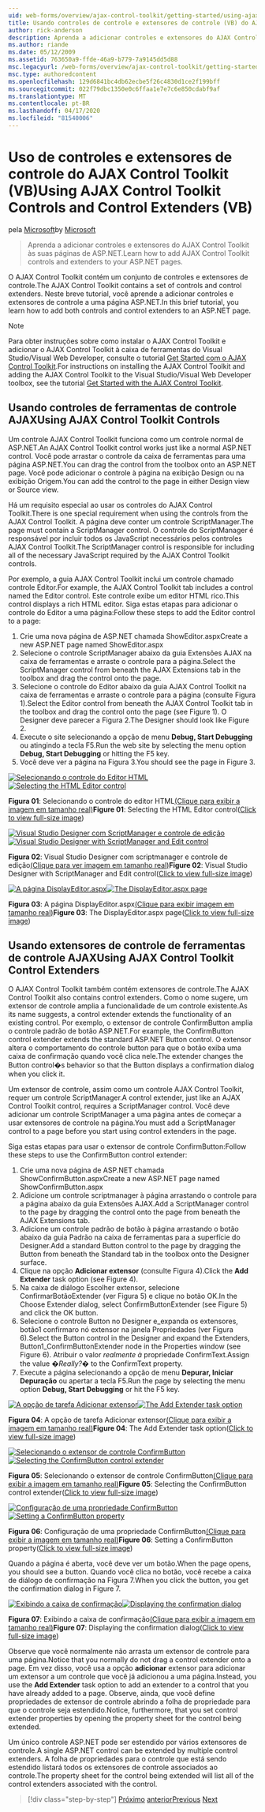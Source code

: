 ```yaml
---
uid: web-forms/overview/ajax-control-toolkit/getting-started/using-ajax-control-toolkit-controls-and-control-extenders-vb
title: Usando controles de controle e extensores de controle (VB) do AJAX ControlKit | Microsoft Docs
author: rick-anderson
description: Aprenda a adicionar controles e extensores do AJAX Control Toolkit às suas páginas de ASP.NET.
ms.author: riande
ms.date: 05/12/2009
ms.assetid: 763650a9-ffde-46a9-b779-7a9145dd5d88
msc.legacyurl: /web-forms/overview/ajax-control-toolkit/getting-started/using-ajax-control-toolkit-controls-and-control-extenders-vb
msc.type: authoredcontent
ms.openlocfilehash: 129d6841bc4db62ecbe5f26c4830d1ce2f199bff
ms.sourcegitcommit: 022f79dbc1350e0c6ffaa1e7e7c6e850cdabf9af
ms.translationtype: MT
ms.contentlocale: pt-BR
ms.lasthandoff: 04/17/2020
ms.locfileid: "81540006"
---
```

# <a name="using-ajax-control-toolkit-controls-and-control-extenders-vb"></a><span data-ttu-id="325b7-103">Uso de controles e extensores de controle do AJAX Control Toolkit (VB)</span><span class="sxs-lookup"><span data-stu-id="325b7-103">Using AJAX Control Toolkit Controls and Control Extenders (VB)</span></span>

<span data-ttu-id="325b7-104">pela [Microsoft](https://github.com/microsoft)</span><span class="sxs-lookup"><span data-stu-id="325b7-104">by [Microsoft](https://github.com/microsoft)</span></span>

> <span data-ttu-id="325b7-105">Aprenda a adicionar controles e extensores do AJAX Control Toolkit às suas páginas de ASP.NET.</span><span class="sxs-lookup"><span data-stu-id="325b7-105">Learn how to add AJAX Control Toolkit controls and extenders to your ASP.NET pages.</span></span>

<span data-ttu-id="325b7-106">O AJAX Control Toolkit contém um conjunto de controles e extensores de controle.</span><span class="sxs-lookup"><span data-stu-id="325b7-106">The AJAX Control Toolkit contains a set of controls and control extenders.</span></span> <span data-ttu-id="325b7-107">Neste breve tutorial, você aprende a adicionar controles e extensores de controle a uma página ASP.NET.</span><span class="sxs-lookup"><span data-stu-id="325b7-107">In this brief tutorial, you learn how to add both controls and control extenders to an ASP.NET page.</span></span>

> [!NOTE] 
> 
> <span data-ttu-id="325b7-108">Para obter instruções sobre como instalar o AJAX Control Toolkit e adicionar o AJAX Control Toolkit à caixa de ferramentas do Visual Studio/Visual Web Developer, consulte o tutorial [Get Started com o AJAX Control Toolkit](get-started-with-the-ajax-control-toolkit-vb.md).</span><span class="sxs-lookup"><span data-stu-id="325b7-108">For instructions on installing the AJAX Control Toolkit and adding the AJAX Control Toolkit to the Visual Studio/Visual Web Developer toolbox, see the tutorial [Get Started with the AJAX Control Toolkit](get-started-with-the-ajax-control-toolkit-vb.md).</span></span>

## <a name="using-ajax-control-toolkit-controls"></a><span data-ttu-id="325b7-109">Usando controles de ferramentas de controle AJAX</span><span class="sxs-lookup"><span data-stu-id="325b7-109">Using AJAX Control Toolkit Controls</span></span>

<span data-ttu-id="325b7-110">Um controle AJAX Control Toolkit funciona como um controle normal de ASP.NET.</span><span class="sxs-lookup"><span data-stu-id="325b7-110">An AJAX Control Toolkit control works just like a normal ASP.NET control.</span></span> <span data-ttu-id="325b7-111">Você pode arrastar o controle da caixa de ferramentas para uma página ASP.NET.</span><span class="sxs-lookup"><span data-stu-id="325b7-111">You can drag the control from the toolbox onto an ASP.NET page.</span></span> <span data-ttu-id="325b7-112">Você pode adicionar o controle à página na exibição Design ou na exibição Origem.</span><span class="sxs-lookup"><span data-stu-id="325b7-112">You can add the control to the page in either Design view or Source view.</span></span>

<span data-ttu-id="325b7-113">Há um requisito especial ao usar os controles do AJAX Control Toolkit.</span><span class="sxs-lookup"><span data-stu-id="325b7-113">There is one special requirement when using the controls from the AJAX Control Toolkit.</span></span> <span data-ttu-id="325b7-114">A página deve conter um controle ScriptManager.</span><span class="sxs-lookup"><span data-stu-id="325b7-114">The page must contain a ScriptManager control.</span></span> <span data-ttu-id="325b7-115">O controle do ScriptManager é responsável por incluir todos os JavaScript necessários pelos controles AJAX Control Toolkit.</span><span class="sxs-lookup"><span data-stu-id="325b7-115">The ScriptManager control is responsible for including all of the necessary JavaScript required by the AJAX Control Toolkit controls.</span></span>

<span data-ttu-id="325b7-116">Por exemplo, a guia AJAX Control Toolkit inclui um controle chamado controle Editor.</span><span class="sxs-lookup"><span data-stu-id="325b7-116">For example, the AJAX Control Toolkit tab includes a control named the Editor control.</span></span> <span data-ttu-id="325b7-117">Este controle exibe um editor HTML rico.</span><span class="sxs-lookup"><span data-stu-id="325b7-117">This control displays a rich HTML editor.</span></span> <span data-ttu-id="325b7-118">Siga estas etapas para adicionar o controle do Editor a uma página:</span><span class="sxs-lookup"><span data-stu-id="325b7-118">Follow these steps to add the Editor control to a page:</span></span>

1. <span data-ttu-id="325b7-119">Crie uma nova página de ASP.NET chamada ShowEditor.aspx</span><span class="sxs-lookup"><span data-stu-id="325b7-119">Create a new ASP.NET page named ShowEditor.aspx</span></span>
2. <span data-ttu-id="325b7-120">Selecione o controle ScriptManager abaixo da guia Extensões AJAX na caixa de ferramentas e arraste o controle para a página.</span><span class="sxs-lookup"><span data-stu-id="325b7-120">Select the ScriptManager control from beneath the AJAX Extensions tab in the toolbox and drag the control onto the page.</span></span>
3. <span data-ttu-id="325b7-121">Selecione o controle do Editor abaixo da guia AJAX Control Toolkit na caixa de ferramentas e arraste o controle para a página (consulte Figura 1).</span><span class="sxs-lookup"><span data-stu-id="325b7-121">Select the Editor control from beneath the AJAX Control Toolkit tab in the toolbox and drag the control onto the page (see Figure 1).</span></span> <span data-ttu-id="325b7-122">O Designer deve parecer a Figura 2.</span><span class="sxs-lookup"><span data-stu-id="325b7-122">The Designer should look like Figure 2.</span></span>
4. <span data-ttu-id="325b7-123">Execute o site selecionando a opção de menu **Debug, Start Debugging** ou atingindo a tecla F5.</span><span class="sxs-lookup"><span data-stu-id="325b7-123">Run the web site by selecting the menu option **Debug, Start Debugging** or hitting the F5 key.</span></span>
5. <span data-ttu-id="325b7-124">Você deve ver a página na Figura 3.</span><span class="sxs-lookup"><span data-stu-id="325b7-124">You should see the page in Figure 3.</span></span>

<span data-ttu-id="325b7-125">[![Selecionando o controle do Editor HTML](using-ajax-control-toolkit-controls-and-control-extenders-vb/_static/image1.jpg)](using-ajax-control-toolkit-controls-and-control-extenders-vb/_static/image1.png)</span><span class="sxs-lookup"><span data-stu-id="325b7-125">[![Selecting the HTML Editor control](using-ajax-control-toolkit-controls-and-control-extenders-vb/_static/image1.jpg)](using-ajax-control-toolkit-controls-and-control-extenders-vb/_static/image1.png)</span></span>

<span data-ttu-id="325b7-126">**Figura 01**: Selecionando o controle do editor HTML[(Clique para exibir a imagem em tamanho real)](using-ajax-control-toolkit-controls-and-control-extenders-vb/_static/image2.png)</span><span class="sxs-lookup"><span data-stu-id="325b7-126">**Figure 01**: Selecting the HTML Editor control([Click to view full-size image](using-ajax-control-toolkit-controls-and-control-extenders-vb/_static/image2.png))</span></span>

<span data-ttu-id="325b7-127">[![Visual Studio Designer com ScriptManager e controle de edição](using-ajax-control-toolkit-controls-and-control-extenders-vb/_static/image2.jpg)](using-ajax-control-toolkit-controls-and-control-extenders-vb/_static/image3.png)</span><span class="sxs-lookup"><span data-stu-id="325b7-127">[![Visual Studio Designer with ScriptManager and Edit control](using-ajax-control-toolkit-controls-and-control-extenders-vb/_static/image2.jpg)](using-ajax-control-toolkit-controls-and-control-extenders-vb/_static/image3.png)</span></span>

<span data-ttu-id="325b7-128">**Figura 02**: Visual Studio Designer com scriptmanager e controle de edição[(Clique para ver imagem em tamanho real)](using-ajax-control-toolkit-controls-and-control-extenders-vb/_static/image4.png)</span><span class="sxs-lookup"><span data-stu-id="325b7-128">**Figure 02**: Visual Studio Designer with ScriptManager and Edit control([Click to view full-size image](using-ajax-control-toolkit-controls-and-control-extenders-vb/_static/image4.png))</span></span>

<span data-ttu-id="325b7-129">[![A página DisplayEditor.aspx](using-ajax-control-toolkit-controls-and-control-extenders-vb/_static/image3.jpg)](using-ajax-control-toolkit-controls-and-control-extenders-vb/_static/image5.png)</span><span class="sxs-lookup"><span data-stu-id="325b7-129">[![The DisplayEditor.aspx page](using-ajax-control-toolkit-controls-and-control-extenders-vb/_static/image3.jpg)](using-ajax-control-toolkit-controls-and-control-extenders-vb/_static/image5.png)</span></span>

<span data-ttu-id="325b7-130">**Figura 03**: A página DisplayEditor.aspx[(Clique para exibir imagem em tamanho real)](using-ajax-control-toolkit-controls-and-control-extenders-vb/_static/image6.png)</span><span class="sxs-lookup"><span data-stu-id="325b7-130">**Figure 03**: The DisplayEditor.aspx page([Click to view full-size image](using-ajax-control-toolkit-controls-and-control-extenders-vb/_static/image6.png))</span></span>

## <a name="using-ajax-control-toolkit-control-extenders"></a><span data-ttu-id="325b7-131">Usando extensores de controle de ferramentas de controle AJAX</span><span class="sxs-lookup"><span data-stu-id="325b7-131">Using AJAX Control Toolkit Control Extenders</span></span>

<span data-ttu-id="325b7-132">O AJAX Control Toolkit também contém extensores de controle.</span><span class="sxs-lookup"><span data-stu-id="325b7-132">The AJAX Control Toolkit also contains control extenders.</span></span> <span data-ttu-id="325b7-133">Como o nome sugere, um extensor de controle amplia a funcionalidade de um controle existente.</span><span class="sxs-lookup"><span data-stu-id="325b7-133">As its name suggests, a control extender extends the functionality of an existing control.</span></span> <span data-ttu-id="325b7-134">Por exemplo, o extensor de controle ConfirmButton amplia o controle padrão de botão ASP.NET.</span><span class="sxs-lookup"><span data-stu-id="325b7-134">For example, the ConfirmButton control extender extends the standard ASP.NET Button control.</span></span> <span data-ttu-id="325b7-135">O extensor altera o comportamento do controle button para que o botão exiba uma caixa de confirmação quando você clica nele.</span><span class="sxs-lookup"><span data-stu-id="325b7-135">The extender changes the Button control�s behavior so that the Button displays a confirmation dialog when you click it.</span></span>

<span data-ttu-id="325b7-136">Um extensor de controle, assim como um controle AJAX Control Toolkit, requer um controle ScriptManager.</span><span class="sxs-lookup"><span data-stu-id="325b7-136">A control extender, just like an AJAX Control Toolkit control, requires a ScriptManager control.</span></span> <span data-ttu-id="325b7-137">Você deve adicionar um controle ScriptManager a uma página antes de começar a usar extensores de controle na página.</span><span class="sxs-lookup"><span data-stu-id="325b7-137">You must add a ScriptManager control to a page before you start using control extenders in the page.</span></span>

<span data-ttu-id="325b7-138">Siga estas etapas para usar o extensor de controle ConfirmButton:</span><span class="sxs-lookup"><span data-stu-id="325b7-138">Follow these steps to use the ConfirmButton control extender:</span></span>

1. <span data-ttu-id="325b7-139">Crie uma nova página de ASP.NET chamada ShowConfirmButton.aspx</span><span class="sxs-lookup"><span data-stu-id="325b7-139">Create a new ASP.NET page named ShowConfirmButton.aspx</span></span>
2. <span data-ttu-id="325b7-140">Adicione um controle scriptmanager à página arrastando o controle para a página abaixo da guia Extensões AJAX.</span><span class="sxs-lookup"><span data-stu-id="325b7-140">Add a ScriptManager control to the page by dragging the control onto the page from beneath the AJAX Extensions tab.</span></span>
3. <span data-ttu-id="325b7-141">Adicione um controle padrão de botão à página arrastando o botão abaixo da guia Padrão na caixa de ferramentas para a superfície do Designer.</span><span class="sxs-lookup"><span data-stu-id="325b7-141">Add a standard Button control to the page by dragging the Button from beneath the Standard tab in the toolbox onto the Designer surface.</span></span>
4. <span data-ttu-id="325b7-142">Clique na opção **Adicionar extensor** (consulte Figura 4).</span><span class="sxs-lookup"><span data-stu-id="325b7-142">Click the **Add Extender** task option (see Figure 4).</span></span>
5. <span data-ttu-id="325b7-143">Na caixa de diálogo Escolher extensor, selecione ConfirmarBotãoExtender (ver Figura 5) e clique no botão OK.</span><span class="sxs-lookup"><span data-stu-id="325b7-143">In the Choose Extender dialog, select ConfirmButtonExtender (see Figure 5) and click the OK button.</span></span>
6. <span data-ttu-id="325b7-144">Selecione o controle Button no Designer e\_expanda os extensores, botão1 confirmaro nó extensor na janela Propriedades (ver Figura 6).</span><span class="sxs-lookup"><span data-stu-id="325b7-144">Select the Button control in the Designer and expand the Extenders, Button1\_ConfirmButtonExtender node in the Properties window (see Figure 6).</span></span> <span data-ttu-id="325b7-145">Atribuir o valor *realmente à* propriedade ConfirmText.</span><span class="sxs-lookup"><span data-stu-id="325b7-145">Assign the value *�Really?�* to the ConfirmText property.</span></span>
7. <span data-ttu-id="325b7-146">Execute a página selecionando a opção de menu **Depurar, Iniciar Depuração** ou apertar a tecla F5.</span><span class="sxs-lookup"><span data-stu-id="325b7-146">Run the page by selecting the menu option **Debug, Start Debugging** or hit the F5 key.</span></span>

<span data-ttu-id="325b7-147">[![A opção de tarefa Adicionar extensor](using-ajax-control-toolkit-controls-and-control-extenders-vb/_static/image4.jpg)](using-ajax-control-toolkit-controls-and-control-extenders-vb/_static/image7.png)</span><span class="sxs-lookup"><span data-stu-id="325b7-147">[![The Add Extender task option](using-ajax-control-toolkit-controls-and-control-extenders-vb/_static/image4.jpg)](using-ajax-control-toolkit-controls-and-control-extenders-vb/_static/image7.png)</span></span>

<span data-ttu-id="325b7-148">**Figura 04**: A opção de tarefa Adicionar extensor[(Clique para exibir a imagem em tamanho real)](using-ajax-control-toolkit-controls-and-control-extenders-vb/_static/image8.png)</span><span class="sxs-lookup"><span data-stu-id="325b7-148">**Figure 04**: The Add Extender task option([Click to view full-size image](using-ajax-control-toolkit-controls-and-control-extenders-vb/_static/image8.png))</span></span>

<span data-ttu-id="325b7-149">[![Selecionando o extensor de controle ConfirmButton](using-ajax-control-toolkit-controls-and-control-extenders-vb/_static/image5.jpg)](using-ajax-control-toolkit-controls-and-control-extenders-vb/_static/image9.png)</span><span class="sxs-lookup"><span data-stu-id="325b7-149">[![Selecting the ConfirmButton control extender](using-ajax-control-toolkit-controls-and-control-extenders-vb/_static/image5.jpg)](using-ajax-control-toolkit-controls-and-control-extenders-vb/_static/image9.png)</span></span>

<span data-ttu-id="325b7-150">**Figura 05**: Selecionando o extensor de controle ConfirmButton[(Clique para exibir a imagem em tamanho real)](using-ajax-control-toolkit-controls-and-control-extenders-vb/_static/image10.png)</span><span class="sxs-lookup"><span data-stu-id="325b7-150">**Figure 05**: Selecting the ConfirmButton control extender([Click to view full-size image](using-ajax-control-toolkit-controls-and-control-extenders-vb/_static/image10.png))</span></span>

<span data-ttu-id="325b7-151">[![Configuração de uma propriedade ConfirmButton](using-ajax-control-toolkit-controls-and-control-extenders-vb/_static/image6.jpg)](using-ajax-control-toolkit-controls-and-control-extenders-vb/_static/image11.png)</span><span class="sxs-lookup"><span data-stu-id="325b7-151">[![Setting a ConfirmButton property](using-ajax-control-toolkit-controls-and-control-extenders-vb/_static/image6.jpg)](using-ajax-control-toolkit-controls-and-control-extenders-vb/_static/image11.png)</span></span>

<span data-ttu-id="325b7-152">**Figura 06**: Configuração de uma propriedade ConfirmButton[(Clique para exibir a imagem em tamanho real)](using-ajax-control-toolkit-controls-and-control-extenders-vb/_static/image12.png)</span><span class="sxs-lookup"><span data-stu-id="325b7-152">**Figure 06**: Setting a ConfirmButton property([Click to view full-size image](using-ajax-control-toolkit-controls-and-control-extenders-vb/_static/image12.png))</span></span>

<span data-ttu-id="325b7-153">Quando a página é aberta, você deve ver um botão.</span><span class="sxs-lookup"><span data-stu-id="325b7-153">When the page opens, you should see a button.</span></span> <span data-ttu-id="325b7-154">Quando você clica no botão, você recebe a caixa de diálogo de confirmação na Figura 7.</span><span class="sxs-lookup"><span data-stu-id="325b7-154">When you click the button, you get the confirmation dialog in Figure 7.</span></span>

<span data-ttu-id="325b7-155">[![Exibindo a caixa de confirmação](using-ajax-control-toolkit-controls-and-control-extenders-vb/_static/image7.jpg)](using-ajax-control-toolkit-controls-and-control-extenders-vb/_static/image13.png)</span><span class="sxs-lookup"><span data-stu-id="325b7-155">[![Displaying the confirmation dialog](using-ajax-control-toolkit-controls-and-control-extenders-vb/_static/image7.jpg)](using-ajax-control-toolkit-controls-and-control-extenders-vb/_static/image13.png)</span></span>

<span data-ttu-id="325b7-156">**Figura 07**: Exibindo a caixa de confirmação[(Clique para exibir a imagem em tamanho real)](using-ajax-control-toolkit-controls-and-control-extenders-vb/_static/image14.png)</span><span class="sxs-lookup"><span data-stu-id="325b7-156">**Figure 07**: Displaying the confirmation dialog([Click to view full-size image](using-ajax-control-toolkit-controls-and-control-extenders-vb/_static/image14.png))</span></span>

<span data-ttu-id="325b7-157">Observe que você normalmente não arrasta um extensor de controle para uma página.</span><span class="sxs-lookup"><span data-stu-id="325b7-157">Notice that you normally do not drag a control extender onto a page.</span></span> <span data-ttu-id="325b7-158">Em vez disso, você usa a opção **adicionar** extensor para adicionar um extensor a um controle que você já adicionou a uma página.</span><span class="sxs-lookup"><span data-stu-id="325b7-158">Instead, you use the **Add Extender** task option to add an extender to a control that you have already added to a page.</span></span> <span data-ttu-id="325b7-159">Observe, ainda, que você define propriedades de extensor de controle abrindo a folha de propriedade para que o controle seja estendido.</span><span class="sxs-lookup"><span data-stu-id="325b7-159">Notice, furthermore, that you set control extender properties by opening the property sheet for the control being extended.</span></span>

<span data-ttu-id="325b7-160">Um único controle ASP.NET pode ser estendido por vários extensores de controle.</span><span class="sxs-lookup"><span data-stu-id="325b7-160">A single ASP.NET control can be extended by multiple control extenders.</span></span> <span data-ttu-id="325b7-161">A folha de propriedades para o controle que está sendo estendido listará todos os extensores de controle associados ao controle.</span><span class="sxs-lookup"><span data-stu-id="325b7-161">The property sheet for the control being extended will list all of the control extenders associated with the control.</span></span>

> [!div class="step-by-step"]
> <span data-ttu-id="325b7-162">[Próximo](get-started-with-the-ajax-control-toolkit-vb.md)
> [anterior](creating-a-custom-ajax-control-toolkit-control-extender-vb.md)</span><span class="sxs-lookup"><span data-stu-id="325b7-162">[Previous](get-started-with-the-ajax-control-toolkit-vb.md)
[Next](creating-a-custom-ajax-control-toolkit-control-extender-vb.md)</span></span>
